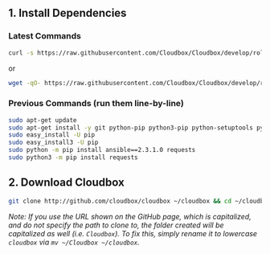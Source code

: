 


## 1. Install Dependencies  ####


### Latest Commands

```bash
curl -s https://raw.githubusercontent.com/Cloudbox/Cloudbox/develop/roles/scripts/files/install_dependencies.sh | sudo sh

```

  or

```bash
wget -qO- https://raw.githubusercontent.com/Cloudbox/Cloudbox/develop/roles/scripts/files/install_dependencies.sh | sudo sh
```

### Previous Commands (run them line-by-line)

```bash
sudo apt-get update
sudo apt-get install -y git python-pip python3-pip python-setuptools python3-setuptools
sudo easy_install -U pip
sudo easy_install3 -U pip
sudo python -m pip install ansible==2.3.1.0 requests
sudo python3 -m pip install requests
```


## 2. Download Cloudbox ### 



 ```bash
git clone http://github.com/cloudbox/cloudbox ~/cloudbox && cd ~/cloudbox
 ```

_Note: If you use the URL shown on the GitHub page, which is capitalized, and do not specify the path to clone to, the folder created will be capitalized as well (i.e. `Cloudbox`). To fix this, simply rename it to lowercase `cloudbox` via `mv ~/Cloudbox ~/cloudbox`._
